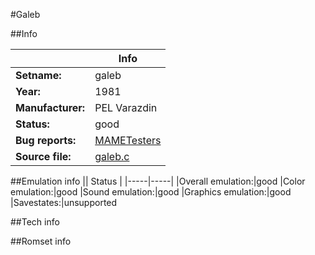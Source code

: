 #Galeb

##Info

||Info|
|-----|-----|
|**Setname:**|galeb
|**Year:**|1981
|**Manufacturer:**|PEL Varazdin
|**Status:**|good
|**Bug reports:**|[MAMETesters](http://mametesters.org/view_all_set.php?type=1&temporary=y&search=galeb.c)
|**Source file:**|[galeb.c](https://github.com/mamedev/mame/blob/master/src/mess/drivers/galeb.c)

##Emulation info
|| Status |
|-----|-----|
|Overall emulation:|good
|Color emulation:|good
|Sound emulation:|good
|Graphics emulation:|good
|Savestates:|unsupported

##Tech info

##Romset info

<!--- START OF EDITED COMMENT DO NOT TOUCH TEXT ABOVE-->
